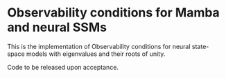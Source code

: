 # Observability conditions for Mamba and neural SSMs

This is the implementation of Observability conditions for neural state-space models with eigenvalues and their roots of unity.

Code to be released upon acceptance.
